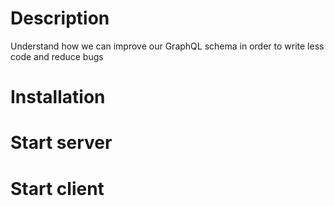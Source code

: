 # Description

Understand how we can improve our GraphQL schema in order to write less code and reduce bugs

# Installation

# Start server

# Start client
